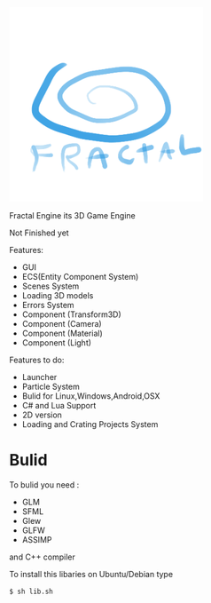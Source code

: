 <p align="left">
  <img src="res/Graphics/Logo.png" width="350" height="350">
</p>
Fractal Engine its 3D Game Engine

Not Finished yet

Features:
* GUI
* ECS(Entity Component System)
* Scenes System
* Loading 3D models
* Errors System
* Component (Transform3D)
* Component (Camera)
* Component (Material)
* Component (Light)

Features to do:

* Launcher
* Particle System
* Bulid for Linux,Windows,Android,OSX
* C# and Lua Support
* 2D version
* Loading and Crating Projects System
# Bulid

To bulid you need :

* GLM
* SFML
* Glew
* GLFW
* ASSIMP

and C++ compiler

To install this libaries on Ubuntu/Debian type
```sh
$ sh lib.sh
```
